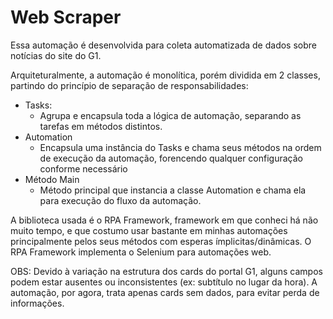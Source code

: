 # Web Scraper

Essa automação é desenvolvida para coleta automatizada de dados sobre notícias do site do G1.

Arquiteturalmente, a automação é monolítica, porém dividida em 2 classes, partindo do princípio de separação de responsabilidades:

- Tasks:
    - Agrupa e encapsula toda a lógica de automação, separando as tarefas em métodos distintos.
- Automation
    - Encapsula uma instância do Tasks e chama seus métodos na ordem de execução da automação, forencendo qualquer configuração conforme necessário
- Método Main
    - Método principal que instancia a classe Automation e chama ela para execução do fluxo da automação.

A biblioteca usada é o RPA Framework, framework em que conheci há não muito tempo, e que costumo usar bastante em minhas automações principalmente pelos seus métodos com esperas ímplicitas/dinâmicas. O RPA Framework implementa o Selenium para automações web.

OBS: Devido à variação na estrutura dos cards do portal G1, alguns campos podem estar ausentes ou inconsistentes (ex: subtítulo no lugar da hora). A automação, por agora, trata apenas cards sem dados, para evitar perda de informações.
